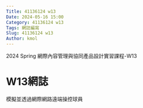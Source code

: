 ```yaml
---
Title: 41136124 w13
Date: 2024-05-16 15:00
Category: 41136124 w13
Tags: 網誌編寫
Slug: 41136124 w13
Author: kmol
---
```


2024 Spring 網際內容管理與協同產品設計實習課程-W13

<!-- PELICAN_END_SUMMARY -->

# W13網誌

模擬並透過網際網路遠端操控球員
